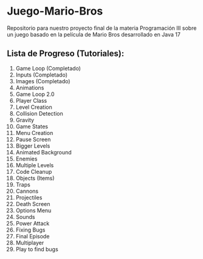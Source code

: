 # Juego-Mario-Bros
Repositorio para nuestro proyecto final de la materia Programación III sobre un juego basado en la película de Mario Bros desarrollado en Java 17

## Lista de Progreso (Tutoriales):

1. Game Loop (Completado)
2. Inputs (Completado)
3. Images (Completado)
4. Animations
5. Game Loop 2.0
6. Player Class
7. Level Creation
8. Collision Detection
9. Gravity
10. Game States
11. Menu Creation
12. Pause Screen
13. Bigger Levels
14. Animated Background
15. Enemies
16. Multiple Levels
17. Code Cleanup
18. Objects (Items)
19. Traps
20. Cannons
21. Projectiles
22. Death Screen
23. Options Menu
24. Sounds
25. Power Attack
26. Fixing Bugs
27. Final Episode
28. Multiplayer
29. Play to find bugs
